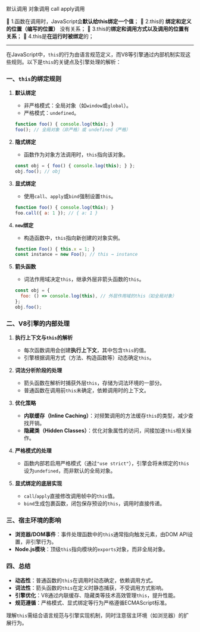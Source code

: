 默认调用
对象调用
call apply调用



 1.函数在调用时，JavaScript会**默认给this绑定一个值**； 
 2.this的 **绑定和定义的位置（编写的位置）** 没有关系；
 3.this的**绑定和调用方式以及调用的位置有关系**； 
 4.this是**在运行时被绑定**的；

---


在JavaScript中，`this`的行为由语言规范定义，而V8等引擎通过内部机制实现这些规则。以下是`this`的关键点及引擎处理的解析：

### 一、`this`的绑定规则
1. **默认绑定**  
   - 非严格模式：全局对象（如`window`或`global`）。
   - 严格模式：`undefined`。
   ```javascript
   function foo() { console.log(this); }
   foo(); // 全局对象（非严格）或 undefined（严格）
   ```

2. **隐式绑定**  
   - 函数作为对象方法调用时，`this`指向该对象。
   ```javascript
   const obj = { foo() { console.log(this); } };
   obj.foo(); // obj
   ```

3. **显式绑定**  
   - 使用`call`、`apply`或`bind`强制设置`this`。
   ```javascript
   function foo() { console.log(this); }
   foo.call({ a: 1 }); // { a: 1 }
   ```

4. **`new`绑定**  
   - 构造函数中，`this`指向新创建的对象实例。
   ```javascript
   function Foo() { this.x = 1; }
   const instance = new Foo(); // this → instance
   ```

5. **箭头函数**  
   - 词法作用域决定`this`，继承外层非箭头函数的`this`。
   ```javascript
   const obj = {
     foo: () => console.log(this), // 外层作用域的this（如全局对象）
   };
   obj.foo();
   ```

### 二、V8引擎的内部处理
1. **执行上下文与`this`的解析**  
   - 每次函数调用会创建**执行上下文**，其中包含`this`的值。
   - 引擎根据调用方式（方法、构造函数等）动态确定`this`。

2. **词法分析阶段的处理**  
   - 箭头函数在解析时捕获外层`this`，存储为词法环境的一部分。
   - 普通函数在调用前`this`未确定，依赖调用时的上下文。

3. **优化策略**  
   - **内联缓存（Inline Caching）**：对频繁调用的方法缓存`this`的类型，减少查找开销。
   - **隐藏类（Hidden Classes）**：优化对象属性的访问，间接加速`this`相关操作。

4. **严格模式的处理**  
   - 函数内部若启用严格模式（通过`"use strict"`），引擎会将未绑定的`this`设为`undefined`，而非默认的全局对象。

5. **显式绑定的底层实现**  
   - `call`/`apply`直接修改调用帧中的`this`值。
   - `bind`生成包裹函数，闭包保存预设的`this`，调用时直接传递。

### 三、宿主环境的影响
- **浏览器/DOM事件**：事件处理函数中的`this`通常指向触发元素，由DOM API设置，非引擎行为。
- **Node.js模块**：顶级`this`指向模块的`exports`对象，而非全局对象。

### 四、总结
- **动态性**：普通函数的`this`在调用时动态确定，依赖调用方式。
- **词法性**：箭头函数的`this`在定义时静态捕获，不受调用方式影响。
- **引擎优化**：V8通过内联缓存、隐藏类等技术高效管理`this`，提升性能。
- **规范遵循**：严格模式、显式绑定等行为严格遵循ECMAScript标准。

理解`this`需结合语言规范与引擎实现机制，同时注意宿主环境（如浏览器）的扩展行为。